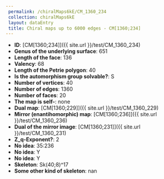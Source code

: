 ```yaml
--- 
 permalink: /chiralMaps6kE/CM_1360_234 
 collection: chiralMaps6kE
 layout: dataEntry
 title: Chiral maps up to 6000 edges - CM[1360;234]
---
```


- **ID**: [CM[1360;234]]({{ site.url }}/test/CM_1360_234)
- **Genus of the underlying surface**: 651
- **Length of the face**: 136
- **Valency**: 68
- **Length of the Petrie polygon**: 40
- **Is the automorphism group solvable?**: S
- **Number of vertices**: 40
- **Number of edges**: 1360
- **Number of faces**: 20
- **The map is self-**: none
- **Dual map**: [CM[1360;229]]({{ site.url }}/test/CM_1360_229)
- **Mirror (enantihomorphic) map**: [CM[1360;236]]({{ site.url }}/test/CM_1360_236)
- **Dual of the mirror image**: [CM[1360;231]]({{ site.url }}/test/CM_1360_231)
- **Z_q-Exponent?**: 2
- **No idea**:  35:236
- **No idea**: Y
- **No idea**: Y
- **Skeleton**: Sk(40;8)^17
- **Some other kind of skeleton**: nan
